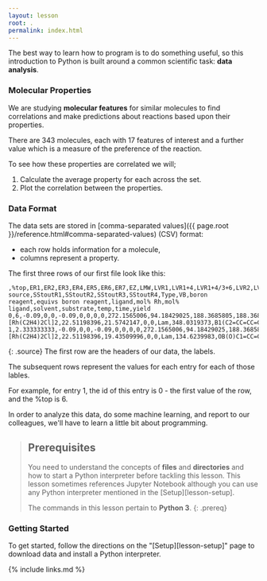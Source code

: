 ```yaml
---
layout: lesson
root: .
permalink: index.html
---
```


The best way to learn how to program is to do something useful,
so this introduction to Python is built around a common scientific task:
**data analysis**.

### Molecular Properties
We are studying **molecular features** for similar molecules to find correlations and
make predictions about reactions based upon their properties.

There are 343 molecules, each with 17 features of interest 
and a further value which is a measure of the preference of the reaction.

To see how these properties are correlated we will;

1. Calculate the average property for each across the set. 
2. Plot the correlation between the properties.


### Data Format
The data sets are stored in
[comma-separated values]({{ page.root }}/reference.html#comma-separated-values) (CSV) format:

- each row holds information for a molecule,
- columns represent a property.

The first three rows of our first file look like this:
~~~
,%top,ER1,ER2,ER3,ER4,ER5,ER6,ER7,EZ,LMW,LVR1,LVR1+4,LVR1+4/3+6,LVR2,LVR3,LVR3+6,LVR4,LVR5,LVR6,LVR7,LVWhole,RS,Rh source,SStoutR1,SStoutR2,SStoutR3,SStoutR4,Type,VB,boron reagent,equivs boron reagent,ligand,mol% Rh,mol% ligand,solvent,substrate,temp,time,yield
0,6,-0.09,0,0,-0.09,0,0,0,0,272.1565006,94.18429025,188.3685805,188.3685805,0,0,0,94.18429025,0,0,20.25598522,279.4546413,1,[Rh(C2H4)2Cl]2,22.51198396,21.5742147,0,0,Lam,348.0319373,B1(C2=CC=CC=C2)OB(C3=CC=CC=C3)OB(C4=CC=CC=C4)O1,2,L3.1,1.5,3,dioxane,O=C1C=CCC1,50,1,88
1,2.333333333,-0.09,0,0,-0.09,0,0,0,0,272.1565006,94.18429025,188.3685805,188.3685805,0,0,0,94.18429025,0,0,20.25598522,279.4546413,1,[Rh(C2H4)2Cl]2,22.51198396,19.43509996,0,0,Lam,134.6239983,OB(O)C1=CC=CC=C1,2,L3.1,1.5,3,dioxane,O=C1C=CCCC1,30,1,94
~~~
{: .source}
The first row are the headers of our data, the labels.

The subsequent rows represent the values for each entry for each of those lables.

For example, for entry 1, the id of this entry is 0 - the first value of the row, and the %top is 6.

In order to analyze this data, do some machine learning, and report to our colleagues, we'll have to learn a little bit
about programming.

> ## Prerequisites
>
> You need to understand the concepts of **files** and **directories** and how to start a Python
> interpreter before tackling this lesson. This lesson sometimes references Jupyter
> Notebook although you can use any Python interpreter mentioned in the [Setup][lesson-setup].
>
> The commands in this lesson pertain to **Python 3**.
{: .prereq}

### Getting Started
To get started, follow the directions on the "[Setup][lesson-setup]" page to download data
and install a Python interpreter.

{% include links.md %}
